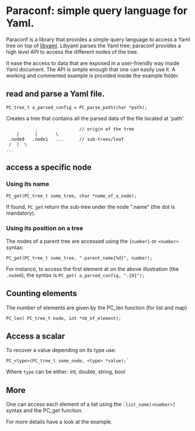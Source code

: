 # Paraconf: simple query language for Yaml.

Paraconf is a library that provides a simple query language to access a Yaml
tree on top of [libyaml](https://pyyaml.org/wiki/LibYAML).
Libyaml parses the Yaml tree; paraconf provides a high level API to access the
different nodes of the tree.

It ease the access to data that are exposed in a user-friendly way inside Yaml
document.
The API is simple enough that one can easily use it.
A working and commented example is provided inside the example folder.


## read and parse a Yaml file.

```
PC_tree_t a_parsed_config = PC_parse_path(char *path);
```

Creates a tree that contains all the parsed data of the file located at 'path'.
```
           .                // origin of the tree
    /      |       \
 .node0   .node1   ...      // sub-trees/leaf
 /  |  \   
...       

```

## access a specific node

### Using its name

```
PC_get(PC_tree_t some_tree, char *name_of_a_node);
```

If found, `PC_get` return the sub-tree under the node ".name" (the dot is
mandatory).

### Using its position on a tree

The nodes of a parent tree are accessed using the `{number}` or `<number>`
syntax:

```
PC_get(PC_tree_t some_tree, ".parent_name{%d}", number);
```

For instance, to access the first element at on the above illustration (the
`.node0`), the syntax is `PC_get( a_parsed_config, ".{0}");`

## Counting elements

The number of elements are given by the PC_len function (for list and map)

```
PC_len( PC_tree_t node, int *nb_of_element);
```

## Access a scalar

To recover a value depending on its type use: 
```
PC_<type>(PC_tree_t some_node, <type> *value);̀
```

Where `type` can be either: int, double, string, bool

## More

One can access each element of a list using the ̀`.list_name[<number>]` syntax
and the PC_get function.

For more details have a look at the example.
